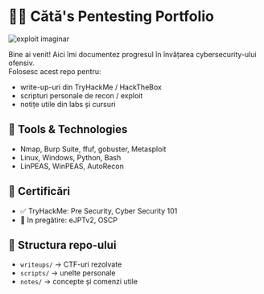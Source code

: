 # 👨‍💻 Cătă's Pentesting Portfolio
![exploit imaginar](images/imagine%202.png)

Bine ai venit! Aici îmi documentez progresul în învățarea cybersecurity-ului ofensiv.  
Folosesc acest repo pentru:
- write-up-uri din TryHackMe / HackTheBox
- scripturi personale de recon / exploit
- notițe utile din labs și cursuri

## 🔧 Tools & Technologies
- Nmap, Burp Suite, ffuf, gobuster, Metasploit
- Linux, Windows, Python, Bash
- LinPEAS, WinPEAS, AutoRecon

## 📜 Certificări
- ✅ TryHackMe: Pre Security, Cyber Security 101
- 🧪 In pregătire: eJPTv2, OSCP

## 📂 Structura repo-ului
- `writeups/` → CTF-uri rezolvate
- `scripts/` → unelte personale
- `notes/` → concepte și comenzi utile
